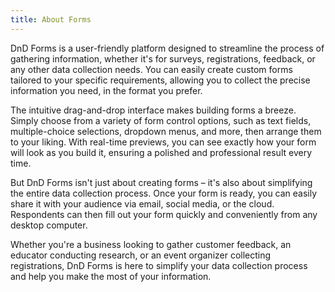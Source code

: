 ```yaml
---
title: About Forms
---
```


DnD Forms is a user-friendly platform designed to streamline the process of gathering information, whether it's for surveys, registrations, feedback, or any other data collection needs. You can easily create custom forms tailored to your specific requirements, allowing you to collect the precise information you need, in the format you prefer.

The intuitive drag-and-drop interface makes building forms a breeze. Simply choose from a variety of form control options, such as text fields, multiple-choice selections, dropdown menus, and more, then arrange them to your liking. With real-time previews, you can see exactly how your form will look as you build it, ensuring a polished and professional result every time.

But DnD Forms isn't just about creating forms – it's also about simplifying the entire data collection process. Once your form is ready, you can easily share it with your audience via email, social media, or the cloud. Respondents can then fill out your form quickly and conveniently from any desktop computer.

Whether you're a business looking to gather customer feedback, an educator conducting research, or an event organizer collecting registrations, DnD Forms is here to simplify your data collection process and help you make the most of your information.